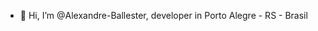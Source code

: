 - 👋 Hi, I’m @Alexandre-Ballester, developer in Porto Alegre - RS - Brasil


<!---
Alexandre-Ballester/Alexandre-Ballester is a ✨ special ✨ repository because its `README.md` (this file) appears on your GitHub profile.
You can click the Preview link to take a look at your changes.
--->
